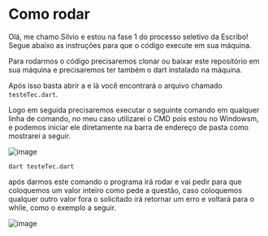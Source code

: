 # Como rodar

Olá, me chamo Silvio e estou na fase 1 do processo seletivo da Escribo! 
Segue abaixo as instruções para que o código execute em sua máquina.

Para rodarmos o código precisaremos clonar ou baixar este repositório em sua máquina e precisaremos ter também o dart instalado na máquina.

Após isso basta abrir a e lá você encontrará o arquivo chamado `testeTec.dart`.

Logo em seguida precisaremos executar o seguinte comando em qualquer linha de comando, no meu caso utilizarei o CMD pois estou no Windowsm, e podemos iniciar ele diretamente na barra de endereço de pasta como mostrarei a seguir.

![image](https://user-images.githubusercontent.com/111612218/185713151-77a5163e-e4ad-45ee-b113-1158577a706f.png)


```
dart testeTec.dart
```

após darmos este comando o programa irá rodar e vai pedir para que coloquemos um valor inteiro como pede a questão, caso coloquemos qualquer outro valor fora o solicitado irá retornar um erro e voltará para o while, como o exemplo a seguir.

![image](https://user-images.githubusercontent.com/111612218/185713563-3ecb5c84-16a1-4735-9989-d8d86de780e2.png)

